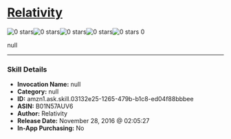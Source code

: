 # [Relativity](http://alexa.amazon.com/#skills/amzn1.ask.skill.03132e25-1265-479b-b1c8-ed04f88bbbee)
![0 stars](../../images/ic_star_border_black_18dp_1x.png)![0 stars](../../images/ic_star_border_black_18dp_1x.png)![0 stars](../../images/ic_star_border_black_18dp_1x.png)![0 stars](../../images/ic_star_border_black_18dp_1x.png)![0 stars](../../images/ic_star_border_black_18dp_1x.png) 0

null

***

### Skill Details

* **Invocation Name:** null
* **Category:** null
* **ID:** amzn1.ask.skill.03132e25-1265-479b-b1c8-ed04f88bbbee
* **ASIN:** B01N57AUV6
* **Author:** Relativity
* **Release Date:** November 28, 2016 @ 02:05:27
* **In-App Purchasing:** No
